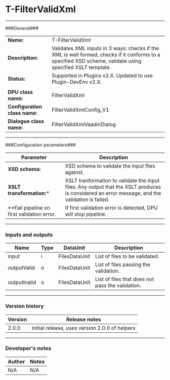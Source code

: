 # T-FilterValidXml #
----------

###General###

|                              |                                                               |
|------------------------------|---------------------------------------------------------------|
|**Name:**                     |T-FilterValidXml                                              |
|**Description:**              |Validates XML inputs in 3 ways: checks if the XML is well formed, checks if it conforms to a specified XSD scheme, validate using specified XSLT template. |
|**Status:**                   |Supported in Plugins v2.X. Updated to use Plugin-DevEnv v2.X.       |
|                              |                                                               |
|**DPU class name:**           |FilterValidXml     |
|**Configuration class name:** |FilterValidXmlConfig_V1                           |
|**Dialogue class name:**      |FilterValidXmlVaadinDialog |

***

###Configuration parameters###


|Parameter                        |Description                             |                                                        
|---------------------------------|----------------------------------------|
|**XSD schema:** |XSD schema to validate the input files against.  |
|**XSLT transformation:*** |XSLT tranformation to validate the input files. Any output that the XSLT produces is considered an error message, and the validation is failed.|
|**Fail pipeline on first validation error. | If first validation error is detected, DPU will stop pipeline. |

***

### Inputs and outputs ###

|Name                |Type       |DataUnit                         |Description                        |
|--------------------|-----------|---------------------------------|-----------------------------------|
|input |i |FilesDataUnit  |List of files to be validated.  |
|outputValid|o |FilesDataUnit |List of files passing the validation. |
|outputInalid|o |FilesDataUnit |List of files that does not pass the validation. |

***

### Version history ###

|Version            |Release notes                                   |
|-------------------|------------------------------------------------|
|2.0.0              |initial release, uses version 2.0.0 of helpers  |                                


***

### Developer's notes ###

|Author            |Notes                 |
|------------------|----------------------|
|N/A               |N/A                   | 

